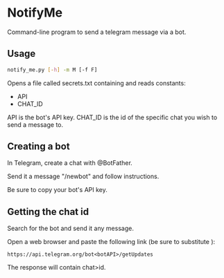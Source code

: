 # NotifyMe
Command-line program to send a telegram message via a bot.

## Usage
``` bash
notify_me.py [-h] -m M [-f F]
```

Opens a file called secrets.txt containing and reads constants:
- API
- CHAT_ID

API is the bot's API key.
CHAT_ID is the id of the specific chat you wish to send a message to.

## Creating a bot
In Telegram, create a chat with @BotFather.

Send it a message "/newbot" and follow instructions.

Be sure to copy your bot's API key.

## Getting the chat id
Search for the bot and send it any message.

Open a web browser and paste the following link (be sure to substitute <botAPI>):

``` url
https://api.telegram.org/bot<botAPI>/getUpdates
```

The response will contain chat>id.
